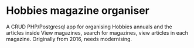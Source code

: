 # Hobbies magazine organiser

A CRUD PHP/Postgresql app for organising
Hobbies annuals and the articles inside
View magazines, search for magazines,
view articles in each magazine. 
Originally from 2016, needs modernising. 
